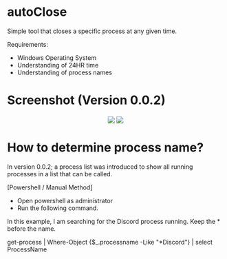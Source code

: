 # autoClose

Simple tool that closes a specific process at any given time.

Requirements:
- Windows Operating System
- Understanding of 24HR time
- Understanding of process names

# Screenshot (Version 0.0.2)
<p align="center">
<img align="center" src="https://i.imgur.com/cxvaAA8.png"> <img align="center" src="https://i.imgur.com/bsjApGf.png">
</p>

# How to determine process name?
In version 0.0.2; a process list was introduced to show all running processes in a list that can be called.

[Powershell / Manual Method]
- Open powershell as administrator
- Run the following command.

In this example, I am searching for the Discord process running. Keep the * before the name.

get-process | Where-Object {$_.processname -Like "*Discord"} | select ProcessName




